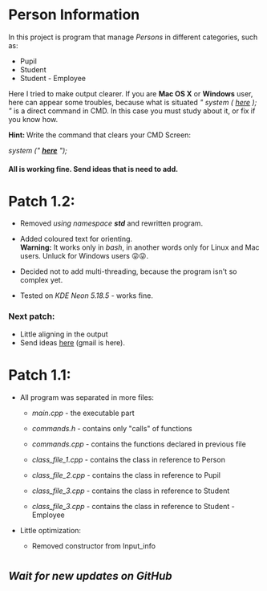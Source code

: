 # Person Information  

In this project is program that manage <i>Persons</i> in different categories, such as:

* Pupil
* Student
* Student - Employee

Here I tried to make output clearer. If you are <b>Mac OS X</b> or <b>Windows</b> user, here can appear some troubles, because what is situated <i>" system ( <u>here</u> ); "</i> is a direct command in CMD. In this case you must study about it, or fix if you know how.

<b>Hint: </b>Write the command that clears your CMD Screen:

<i>system (" <u><b>here</b></u> "); </i>

#### All is working fine. Send ideas that is need to add.

# Patch 1.2:
* Removed <i>using namespace <b>std</b></i> and rewritten program.

* Added coloured text for orienting.  
  <b>Warning:</b> It works only in <i>bash</i>, in another words only for Linux and Mac users. Unluck for Windows users 😜😜.

* Decided not to add multi-threading, because the program isn't so complex yet.

* Tested on <i>KDE Neon 5.18.5</i> - works fine.

### Next patch: 

* Little aligning in the output
* Send ideas <a href="https://mail.google.com/mail/u/0/#inbox?compose=CllgCKCFTJZKgSPbtdMMGmMlzCrXjzBNkncrsntwvHqZnRJpJXkjVfSbBFjJCxTZvCJXKgDRfPg">here</a> (gmail is here).

# Patch 1.1:
* All program was separated in more files:

    * <i>main.cpp</i> - the executable part

    * <i>commands.h</i> - contains only "calls" of functions

    * <i>commands.cpp</i> - contains the functions declared in previous file

    * <i>class_file_1.cpp</i> - contains the class in reference to Person

    * <i>class_file_2.cpp</i> - contains the class in reference to Pupil

    * <i>class_file_3.cpp</i> - contains the class in reference to Student

    * <i>class_file_3.cpp</i> - contains the class in reference to Student - Employee

* Little optimization:

    * Removed constructor from Input_info

# 
## _Wait for new updates on GitHub_